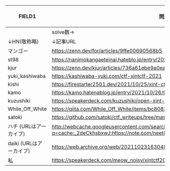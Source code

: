 |FIELD1           |問題名→                                                                                                                                |EGG|SUB|Maple|Regular|DISK|delish|Afganistan|WHOIS|past cetificate|Plate|dissertation|waitress|e-bike|Duolingo|ma nails|TOKYO2020|BUS|soar to new heights|Village|JELLY FISH|pilgrimage|North|
|-----------------|------------------------------------------------------------------------------------------------------------------------------------|---|---|-----|-------|----|------|----------|-----|---------------|-----|------------|--------|------|--------|--------|---------|---|-------------------|-------|----------|----------|-----|
|                 |solve数→                                                                                                                             |103|64 |18   |28     |13  |1     |5         |114  |35             |52   |17          |23      |14    |0       |0       |36       |37 |12                 |31     |36        |35        |28   |
|↓HN(敬称略)         |↓記事URL                                                                                                                              |   |   |     |       |    |      |          |     |               |     |            |        |      |        |        |         |   |                   |       |          |          |     |
|マンゴー             |https://zenn.dev/for/articles/9ffe00690568b5                                                                                        |   |○  |     |       |○   |      |          |○    |○              |○    |            |○       |○     |        |        |○        |○  |○                  |○      |○         |○         |○    |
|st98             |https://nanimokangaeteinai.hateblo.jp/entry/2021/10/24/113854                                                                       |   |○  |○    |○      |    |      |○         |○    |○              |○    |            |○       |○     |        |        |○        |   |○                  |       |○         |○         |○    |
|kjur             |https://zenn.dev/kjur/articles/736a61ebe9a0ea                                                                                       |○  |○  |     |○      |    |      |○         |○    |○              |○    |○           |○       |      |        |        |○        |   |○                  |○      |          |○         |     |
|yuki_kashiwaba   |https://kashiwaba-yuki.com/ctf-xintctf-2021                                                                                         |   |   |     |       |○   |      |          |     |○              |     |            |        |      |        |        |○        |○  |○                  |       |          |○         |     |
|kishi            |https://firestarter2501.dev/2021/10/25/xint-ctf-2021.html                                                                           |   |   |○    |       |    |      |          |     |               |     |            |        |○     |        |        |         |○  |                   |       |○         |○         |     |
|kamo             |https://kamo.hatenablog.jp/entry/2021/10/26/085410                                                                                  |○  |○  |○    |○      |○   |      |○         |○    |○              |○    |○           |○       |○     |        |        |○        |○  |○                  |○      |          |○         |○    |
|kuzushiki        |https://speakerdeck.com/kuzushiki/open-xint-ctf-2021-writeup                                                                        |○  |   |○    |○      |○   |○     |          |     |               |     |            |        |      |        |○       |         |   |                   |○      |          |○         |     |
|While_Off_White  |https://qiita.com/While_Off_White/items/bc8083bb293608dc7bc8                                                                        |○  |   |○    |○      |○   |      |○         |○    |○              |○    |            |○       |○     |        |        |○        |○  |○                  |○      |○         |○         |○    |
|satoki           |https://github.com/satoki/ctf_writeups/tree/master/Open_xINT_CTF_2021                                                               |   |   |     |       |○   |      |○         |○    |○              |○    |○           |○       |○     |        |        |○        |   |○                  |○      |○         |          |     |
|ハチ (URLはアーカイブ)   |http://webcache.googleusercontent.com/search?q=cache:_2deCkhsbxwJ:https://note.com/neet8/n/n8c60bbe485ff&hl=ja&gl=jp&strip=1&vwsrc=0|○  |   |     |○      |    |      |          |○    |               |     |            |        |      |        |        |         |   |                   |       |          |          |     |
|daiki (URLはアーカイブ)|https://web.archive.org/web/20211023163048/https://www.sourcreamx.com/?p=725                                                        |○  |○  |     |       |    |      |          |○    |               |○    |            |        |      |        |        |         |   |                   |       |○         |          |     |
|私                |https://speakerdeck.com/meow_noisy/xintctf2021                                                                                      |   |○  |     |       |    |      |○         |○    |               |     |            |○       |      |        |        |         |○  |○                  |       |          |          |     |